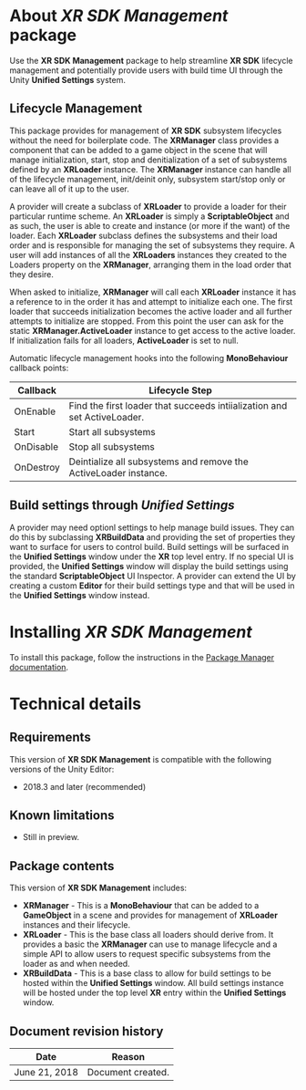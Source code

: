 # About *XR SDK Management* package

Use the **XR SDK Management** package to help streamline **XR SDK** lifecycle management and potentially provide users with build time UI through the Unity **Unified Settings** system.

## Lifecycle Management

This package provides for management of **XR SDK** subsystem lifecycles without the need for boilerplate code. The **XRManager** class provides a component that can be added to a game object in the scene that will manage initialization, start, stop and denitialization of a set of subsystems defined by an **XRLoader** instance. The **XRManager** instance can handle all of the lifecycle management, init/deinit only, subsystem start/stop only or can leave all of it up to the user.

A provider will create a subclass of **XRLoader** to provide a loader for their particular runtime scheme. An **XRLoader** is simply a **ScriptableObject** and as such, the user is able to create and instance (or more if the want) of the loader. Each **XRLoader** subclass defines the subsystems and their load order and is responsible for managing the set of subsystems they require. A user will add instances of all the **XRLoaders** instances they created to the Loaders property on the **XRManager**, arranging them in the load order that they desire.

When asked to initialize, **XRManager** will call each **XRLoader** instance it has a reference to in the order it has and attempt to initialize each one. The first loader that succeeds initialization becomes the active loader and all further attempts to initialize are stopped. From this point the user can ask for the static **XRManager.ActiveLoader** instance to get access to the active loader. If initialization fails for all loaders, **ActiveLoader** is set to null.

Automatic lifecycle management hooks into the following **MonoBehaviour** callback points:

|Callback|Lifecycle Step|
|---|---|
|OnEnable|Find the first loader that succeeds intiialization and set ActiveLoader.|
|Start|Start all subsystems|
|OnDisable|Stop all subsystems|
|OnDestroy|Deintialize all subsystems and remove the ActiveLoader instance.|


## Build settings through *Unified Settings*

A provider may need optionl settings to help manage build issues. They can do this by subclassing **XRBuildData** and providing the set of properties they want to surface for users to control build. Build settings will be surfaced in the **Unified Settings** window under the **XR** top level entry. If no special UI is provided, the **Unified Settings** window will display the build settings using the standard **ScriptableObject** UI Inspector. A provider can extend the UI by creating a custom **Editor** for their build settings type and that will be used in the **Unified Settings** window instead.

# Installing *XR SDK Management*

To install this package, follow the instructions in the [Package Manager documentation](https://docs.unity3d.com/Packages/com.unity.package-manager-ui@latest/index.html). 

# Technical details
## Requirements

This version of **XR SDK Management** is compatible with the following versions of the Unity Editor:

* 2018.3 and later (recommended)

## Known limitations

* Still in preview.

## Package contents

This version of **XR SDK Management** includes:

* **XRManager** - This is a **MonoBehaviour** that can be added to a **GameObject** in a scene and provides for management of **XRLoader** instances and their lifecycle.
* **XRLoader** - This is the base class all loaders should derive from. It provides a basic the **XRManager** can use to manage lifecycle and a simple API to allow users to request specific subsystems from the loader as and when needed.
* **XRBuildData** - This is a base class to allow for build settings to be hosted within the **Unified Settings** window. All build settings instance will be hosted under the top level **XR** entry within the **Unified Settings** window.

## Document revision history
 
|Date|Reason|
|---|---|
|June 21, 2018|Document created.|
